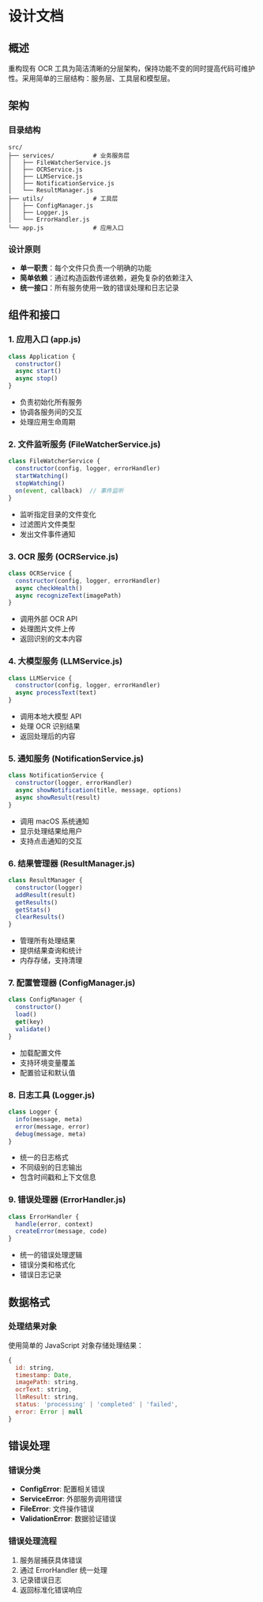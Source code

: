 # 设计文档

## 概述

重构现有 OCR 工具为简洁清晰的分层架构，保持功能不变的同时提高代码可维护性。采用简单的三层结构：服务层、工具层和模型层。

## 架构

### 目录结构

```
src/
├── services/           # 业务服务层
│   ├── FileWatcherService.js
│   ├── OCRService.js
│   ├── LLMService.js
│   ├── NotificationService.js
│   └── ResultManager.js
├── utils/              # 工具层
│   ├── ConfigManager.js
│   ├── Logger.js
│   └── ErrorHandler.js
└── app.js              # 应用入口
```

### 设计原则

- **单一职责**：每个文件只负责一个明确的功能
- **简单依赖**：通过构造函数传递依赖，避免复杂的依赖注入
- **统一接口**：所有服务使用一致的错误处理和日志记录

## 组件和接口

### 1. 应用入口 (app.js)

```javascript
class Application {
  constructor()
  async start()
  async stop()
}
```

- 负责初始化所有服务
- 协调各服务间的交互
- 处理应用生命周期

### 2. 文件监听服务 (FileWatcherService.js)

```javascript
class FileWatcherService {
  constructor(config, logger, errorHandler)
  startWatching()
  stopWatching()
  on(event, callback)  // 事件监听
}
```

- 监听指定目录的文件变化
- 过滤图片文件类型
- 发出文件事件通知

### 3. OCR 服务 (OCRService.js)

```javascript
class OCRService {
  constructor(config, logger, errorHandler)
  async checkHealth()
  async recognizeText(imagePath)
}
```

- 调用外部 OCR API
- 处理图片文件上传
- 返回识别的文本内容

### 4. 大模型服务 (LLMService.js)

```javascript
class LLMService {
  constructor(config, logger, errorHandler)
  async processText(text)
}
```

- 调用本地大模型 API
- 处理 OCR 识别结果
- 返回处理后的内容

### 5. 通知服务 (NotificationService.js)

```javascript
class NotificationService {
  constructor(logger, errorHandler)
  async showNotification(title, message, options)
  async showResult(result)
}
```

- 调用 macOS 系统通知
- 显示处理结果给用户
- 支持点击通知的交互

### 6. 结果管理器 (ResultManager.js)

```javascript
class ResultManager {
  constructor(logger)
  addResult(result)
  getResults()
  getStats()
  clearResults()
}
```

- 管理所有处理结果
- 提供结果查询和统计
- 内存存储，支持清理

### 7. 配置管理器 (ConfigManager.js)

```javascript
class ConfigManager {
  constructor()
  load()
  get(key)
  validate()
}
```

- 加载配置文件
- 支持环境变量覆盖
- 配置验证和默认值

### 8. 日志工具 (Logger.js)

```javascript
class Logger {
  info(message, meta)
  error(message, error)
  debug(message, meta)
}
```

- 统一的日志格式
- 不同级别的日志输出
- 包含时间戳和上下文信息

### 9. 错误处理器 (ErrorHandler.js)

```javascript
class ErrorHandler {
  handle(error, context)
  createError(message, code)
}
```

- 统一的错误处理逻辑
- 错误分类和格式化
- 错误日志记录

## 数据格式

### 处理结果对象

使用简单的 JavaScript 对象存储处理结果：

```javascript
{
  id: string,
  timestamp: Date,
  imagePath: string,
  ocrText: string,
  llmResult: string,
  status: 'processing' | 'completed' | 'failed',
  error: Error | null
}
```

## 错误处理

### 错误分类

- **ConfigError**: 配置相关错误
- **ServiceError**: 外部服务调用错误
- **FileError**: 文件操作错误
- **ValidationError**: 数据验证错误

### 错误处理流程

1. 服务层捕获具体错误
2. 通过 ErrorHandler 统一处理
3. 记录错误日志
4. 返回标准化错误响应
